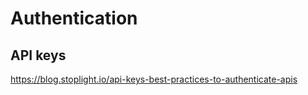 # Authentication


## API keys
https://blog.stoplight.io/api-keys-best-practices-to-authenticate-apis
